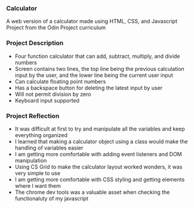 ### Calculator
A web version of a calculator made using HTML, CSS, and Javascript<br>
Project from the Odin Project curriculum

### Project Description
* Four function calculator that can add, subtract, multiply, and divide numbers
* Screen contains two lines, the top line being the previous calculation input by the user, and the lower line being the current user input
* Can calculate floating point numbers
* Has a backspace button for deleting the latest input by user
* Will not permit division by zero
* Keyboard input supported
    
### Project Reflection
* It was difficult at first to try and manipulate all the variables and keep everything organized
* I learned that making a calculator object using a class would make the handling of variables easier
* I am getting more comfortable with adding event listeners and DOM manipulation
* Using CS Grid to make the calculator layout worked wonders, it was very simple to use
* I am getting more comfortable with CSS styling and getting elements where I want them
* The chrome dev tools was a valuable asset when checking the functionaluty of my javascript


